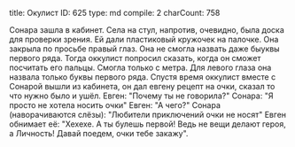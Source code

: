 title:          Окулист
ID:             625
type:           md
compile:        2
charCount:      758


Сонара зашла в кабинет. Села на стул, напротив, очевидно, была доска для проверки зрения. Ей дали пластиковый кружочек на палочке. Она закрыла по просьбе правый глаз. Она не смогла назвать даже быуквы первого ряда. Тогда оккулист попросил сказать, когда он сможет посчитать его пальцы. Смогла только с метра. Для левого глаза она назвала только буквы первого ряда.
Спустя время оккулист вместе с Сонарой вышли из кабинета, он дал евгену рецепт на очки, сказал то что нужно было и ушёл. 
Евген: "Почему ты не говорила?"
Сонара: "Я просто не хотела носить очки"
Евген: "А чего?"
Сонара (наворачиваются слёзы): "Любители приключений очки не носят"
Евген обнимает её: "Хехехе. А ты булешь первой! Ведь не вещи делают героя, а Личность! Давай поедем, очки тебе закажу".
